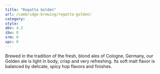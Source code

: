 ```yaml
---
title: "Regatta Golden"
url: /cambridge-brewing/regatta-golden/
category: 
style: 
abv: 4.2
ibu: 0
srm: 0
upc: 0
---
```

Brewed in the tradition of the fresh, blond ales of Cologne, Germany, our Golden ale is light in body, crisp and very refreshing. Its soft malt flavor is balanced by delicate, spicy hop flavors and finishes.
